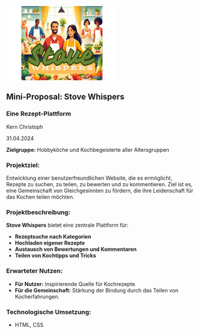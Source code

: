 <img src="https://github.com/ad220296/Stove_Whispers/blob/main/Time.jpg?raw=true" alt="Stove Whispers" width="300" height="200">



## Mini-Proposal: Stove Whispers
### Eine Rezept-Plattform

Kern Christoph

31.04.2024

**Zielgruppe:** Hobbyköche und Kochbegeisterte aller Altersgruppen  

### Projektziel:
Entwicklung einer benutzerfreundlichen Website, die es ermöglicht, Rezepte zu suchen, zu teilen, zu bewerten und zu kommentieren. Ziel ist es, eine Gemeinschaft von Gleichgesinnten zu fördern, die ihre Leidenschaft für das Kochen teilen möchten.

### Projektbeschreibung:
**Stove Whispers** bietet eine zentrale Plattform für:
- **Rezeptsuche nach Kategorien**
- **Hochladen eigener Rezepte**
- **Austausch von Bewertungen und Kommentaren**
- **Teilen von Kochtipps und Tricks**

### Erwarteter Nutzen:
- **Für Nutzer:** Inspirierende Quelle für Kochrezepte.
- **Für die Gemeinschaft:** Stärkung der Bindung durch das Teilen von Kocherfahrungen.

### Technologische Umsetzung:
- HTML, CSS


